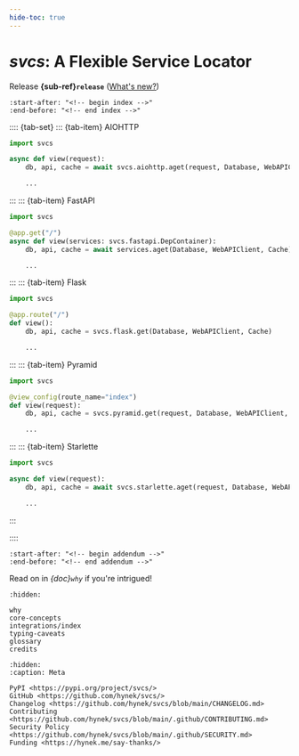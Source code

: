 ```yaml
---
hide-toc: true
---
```


# *svcs*: A Flexible Service Locator

Release **{sub-ref}`release`**  ([What's new?](https://github.com/hynek/svcs/blob/main/CHANGELOG.md))


```{include} ../README.md
:start-after: "<!-- begin index -->"
:end-before: "<!-- end index -->"
```

<!-- begin tabbed teaser -->
<!--
; skip: start
-->
:::: {tab-set}
::: {tab-item} AIOHTTP
```python
import svcs

async def view(request):
    db, api, cache = await svcs.aiohttp.aget(request, Database, WebAPIClient, Cache)

    ...
```
:::
::: {tab-item} FastAPI
```python
import svcs

@app.get("/")
async def view(services: svcs.fastapi.DepContainer):
    db, api, cache = await services.aget(Database, WebAPIClient, Cache)

    ...
```
:::
::: {tab-item} Flask
```python
import svcs

@app.route("/")
def view():
    db, api, cache = svcs.flask.get(Database, WebAPIClient, Cache)

    ...
```
:::
::: {tab-item} Pyramid
```python
import svcs

@view_config(route_name="index")
def view(request):
    db, api, cache = svcs.pyramid.get(request, Database, WebAPIClient, Cache)

    ...
```
:::
::: {tab-item} Starlette
```python
import svcs

async def view(request):
    db, api, cache = await svcs.starlette.aget(request, Database, WebAPIClient, Cache)

    ...
```
:::

::::
<!-- end tabbed teaser -->

```{include} ../README.md
:start-after: "<!-- begin addendum -->"
:end-before: "<!-- end addendum -->"
```

Read on in *{doc}`why`* if you're intrigued!

```{toctree}
:hidden:

why
core-concepts
integrations/index
typing-caveats
glossary
credits
```

```{toctree}
:hidden:
:caption: Meta

PyPI <https://pypi.org/project/svcs/>
GitHub <https://github.com/hynek/svcs/>
Changelog <https://github.com/hynek/svcs/blob/main/CHANGELOG.md>
Contributing <https://github.com/hynek/svcs/blob/main/.github/CONTRIBUTING.md>
Security Policy <https://github.com/hynek/svcs/blob/main/.github/SECURITY.md>
Funding <https://hynek.me/say-thanks/>
```
